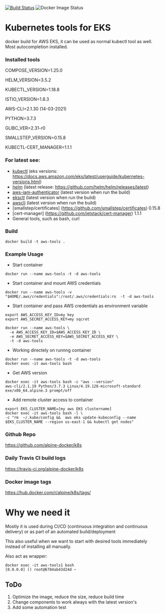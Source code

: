 [![Build Status](https://travis-ci.org/Gershon-A/k8s.svg?branch=master)](https://travis-ci.org/Gershon-A/k8s)
![Docker Image Status](https://github.com/Gershon-A/k8s/actions/workflows/docker-publish.yml/badge.svg)
# Kubernetes tools for EKS

docker build for AWS EKS, it can be used as normal kubectl tool as well.
Most autocompletion installed.

### Installed tools
 COMPOSE_VERSION=1.25.0 

 HELM_VERSION=3.5.2

 KUBECTL_VERSION=1.18.8 

 ISTIO_VERSION=1.8.3

 AWS-CLI=2.1.30 (14-03-2021)

 PYTHON=3.7.3

 GLIBC_VER=2.31-r0

 SMALLSTEP_VERSION=0.15.8
 
 KUBECTL-CERT_MANAGER=1.1.1

### For latest see: 
- [kubectl](https://kubernetes.io/docs/tasks/tools/install-kubectl/) (eks versions: https://docs.aws.amazon.com/eks/latest/userguide/kubernetes-versions.html)
- [helm](https://github.com/helm/helm) (latest release: https://github.com/helm/helm/releases/latest)
- [aws-iam-authenticator](https://github.com/kubernetes-sigs/aws-iam-authenticator) (latest version when run the build)
- [eksctl](https://github.com/weaveworks/eksctl) (latest version when run the build)
- [awscli](https://github.com/aws/aws-cli) (latest version when run the build)
- [smallstep/certificates] (https://github.com/smallstep/certificates) 0.15.8
- [cert-manager] (https://github.com/jetstack/cert-manager) 1.1.1
- General tools, such as bash, curl
### Build
```
docker build -t aws-tools .
```
### Example Usage
- Start container
```
docker run --name aws-tools -t -d aws-tools
```
- Start container and mount AWS credentials
```
docker run --name aws-tools -v "$HOME/.aws/credentials":/root/.aws/credentials:ro  -t -d aws-tools
```
- Start container and pass AWS credentials as environment variable
```
export AWS_ACCESS_KEY_ID=my key
export AWS_SECRET_ACCESS_KEY=my sqcret

docker run --name aws-tools \
  -e AWS_ACCESS_KEY_ID=$AWS_ACCESS_KEY_ID \
  -e AWS_SECRET_ACCESS_KEY=$AWS_SECRET_ACCESS_KEY \
  -t -d aws-tools  
```
- Working directely on runnng container
```
docker run --name aws-tools -t -d aws-tools
docker exec -it aws-tools bash 
```
- Get AWS version
```
docker exec -it aws-tools bash -c "aws --version"                                             
aws-cli/2.1.19 Python/3.7.3 Linux/4.19.128-microsoft-standard exe/x86_64.alpine.3 prompt/off    
```
- Add remote cluster access to container

```
export EKS_CLUSTER_NAME=[my aws EKS clustername]
docker exec -it aws-tools bash -l \
-c "rm  ~/.kube/config &&  aws eks update-kubeconfig --name $EKS_CLUSTER_NAME --region us-east-1 && kubectl get nodes"
```
### Github Repo

https://github.com/alpine-docker/k8s

### Daily Travis CI build logs

https://travis-ci.org/alpine-docker/k8s

### Docker image tags

https://hub.docker.com/r/alpine/k8s/tags/

# Why we need it

Mostly it is used during CI/CD (continuous integration and continuous delivery) or as part of an automated build/deployment

This also useful when we want to start with desired tools immediately instead of installing all manually.

Also act as wrapper:
```
docker exec -it aws-tools1 bash         
[0.0.0.0] () root@6784ab43d24d ~
```
## ToDo
1. Optimize the image, reduce the size, reduce build time
2. Change components to work always with the latest version's
3. Add some automation test